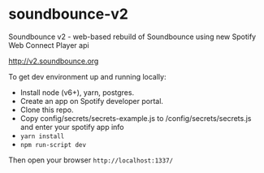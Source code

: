 # soundbounce-v2
Soundbounce v2 - web-based rebuild of Soundbounce using new Spotify Web Connect Player api

http://v2.soundbounce.org

To get dev environment up and running locally:

- Install node (v6+), yarn, postgres.
- Create an app on Spotify developer portal.
- Clone this repo.
- Copy config/secrets/secrets-example.js to /config/secrets/secrets.js and enter your spotify app info
- `yarn install`
- `npm run-script dev`

Then open your browser `http://localhost:1337/`

